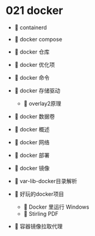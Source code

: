 # 021 docker

* 📄 containerd
* 📄 docker compose
* 📄 docker 仓库
* 📄 docker 优化项
* 📄 docker 命令
* 📑 docker 存储驱动

  * 📄 overlay2原理
* 📄 docker 数据卷
* 📄 docker 概述
* 📄 docker 网络
* 📄 docker 部署
* 📄 docker 镜像
* 📄 var-lib-docker目录解析
* 📑 好玩的docker项目

  * 📄 Docker 里运行 Windows
  * 📄 Stirling PDF
* 📄 容器镜像拉取代理

　　‍
